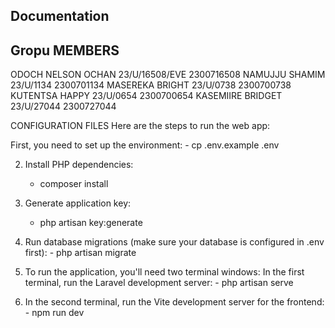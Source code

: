 ## Documentation

## Gropu MEMBERS
ODOCH NELSON OCHAN	  23/U/16508/EVE	2300716508
NAMUJJU SHAMIM	      23/U/1134	        2300701134
MASEREKA BRIGHT	      23/U/0738	        2300700738
KUTENTSA HAPPY	      23/U/0654	        2300700654
KASEMIIRE BRIDGET	  23/U/27044	    2300727044

CONFIGURATION FILES
Here are the steps to run the web app:

First, you need to set up the environment:
    - cp .env.example .env

2. Install PHP dependencies:
    - composer install

3. Generate application key:
    - php artisan key:generate

4. Run database migrations (make sure your database is configured in .env first):
        - php artisan migrate

5. To run the application, you'll need two terminal windows:
    In the first terminal, run the Laravel development server:
         - php artisan serve

6. In the second terminal, run the Vite development server for the frontend:
        - npm run dev


